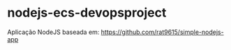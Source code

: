 # nodejs-ecs-devopsproject
Aplicação NodeJS baseada em: https://github.com/rat9615/simple-nodejs-app


